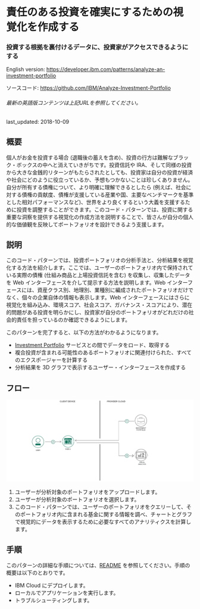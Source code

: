 # 責任のある投資を確実にするための視覚化を作成する

### 投資する根拠を裏付けるデータに、投資家がアクセスできるようにする

English version: https://developer.ibm.com/patterns/analyze-an-investment-portfolio

ソースコード: https://github.com/IBM/Analyze-Investment-Portfolio

###### 最新の英語版コンテンツは上記URLを参照してください。
last_updated: 2018-10-09

 
## 概要

個人がお金を投資する場合 (退職後の蓄えを含め)、投資の行方は難解なブラック・ボックスの中へと消えていきがちです。投資信託や IRA、そして同様の投資から大きな金銭的リターンがもたらされたとしても、投資家は自分の投資が経済や社会にどのように役立っているか、予想もつかないことは珍しくありません。自分が所有する債権について、より明確に理解できるとしたら (例えば、社会に対する債権の貢献度、債権が支援している産業や国、主要なベンチマークを基準とした相対パフォーマンスなど)、世界をより良くするという大義を支援するために投資を調整することができます。このコード・パターンでは、投資に関する重要な洞察を提供する視覚化の作成方法を説明することで、皆さんが自分の個人的な価値観を反映してポートフォリオを設計できるよう支援します。

## 説明

このコード・パターンでは、投資ポートフォリオの分析手法と、分析結果を視覚化する方法を紹介します。ここでは、ユーザーのポートフォリオ内で保持されている実際の債権 (仕組み商品と上場投資信託を含む) を収集し、収集したデータを Web インターフェースを介して提示する方法を説明します。Web インターフェースには、資産クラス別、地理別、業種別に編成されたポートフォリオだけでなく、個々の企業自体の情報も表示します。Web インターフェースにはさらに視覚化を組み込み、環境スコア、社会スコア、ガバナンス・スコアにより、潜在的問題がある投資を明らかにし、投資家が自分のポートフォリオがどれだけの社会的責任を担っているのか確認できるようにします。

このパターンを完了すると、以下の方法がわかるようになります。

* [Investment Portfolio](https://cloud.ibm.com/docs/services/InvestmentPortfolio/index.html) サービスとの間でデータをロード、取得する
* 複合投資が含まれる可能性のあるポートフォリオに関連付けられた、すべてのエクスポージャーを計算する
* 分析結果を 3D グラフで表示するユーザー・インターフェースを作成する

## フロー

![フロー](./images/arch.png)

1. ユーザーが分析対象のポートフォリオをアップロードします。
1. ユーザーが分析対象のポートフォリオを選択します。
1. このコード・パターンでは、ユーザーのポートフォリオをクエリーして、そのポートフォリオ内に含まれる基金に関する情報を調べ、チャートとグラフで視覚的にデータを表示するために必要なすべてのアナリティクスを計算します。

## 手順

このパターンの詳細な手順については、[README](https://github.com/IBM/Analyze-Investment-Portfolio/blob/master/README.md) を参照してください。手順の概要は以下のとおりです。

* IBM Cloud にデプロイします。
* ローカルでアプリケーションを実行します。
* トラブルシューティングします。
